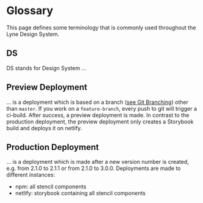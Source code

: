 # Glossary
This page defines some terminology that is commonly used throughout the Lyne Design System.

## DS
DS stands for Design System ...

## Preview Deployment
... is a deployment which is based on a branch ([see Git Branching](https://git-scm.com/book/en/v2/Git-Branching-Branches-in-a-Nutshell)) other than `master`. If you work on a `feature-branch`, every push to git will trigger a ci-build. After success, a preview deployment is made. In contrast to the production deployment, the preview deployment only creates a Storybook build and deploys it on netlify.

## Production Deployment
... is a deployment which is made after a new version number is created, e.g. from 2.1.0 to 2.1.1 or from 2.1.0 to 3.0.0. Deployments are made to different instances:
- npm: all stencil components
- netlify: storybook containing all stencil components
